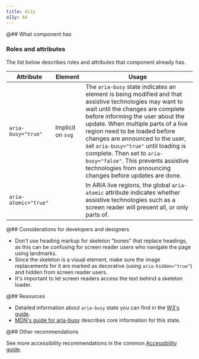 ```yaml
---
title: A11y
a11y: AA
---
```


@## What component has

### Roles and attributes

The list below describes roles and attributes that component already has.

| Attribute            | Element           | Usage                                                                                                                                                                                                                                                                                                                                                                                                                                                              |
| -------------------- | ----------------- | ------------------------------------------------------------------------------------------------------------------------------------------------------------------------------------------------------------------------------------------------------------------------------------------------------------------------------------------------------------------------------------------------------------------------------------------------------------------ |
| `aria-busy="true"`   | Implicit on `svg` | The `aria-busy` state indicates an element is being modified and that assistive technologies may want to wait until the changes are complete before informing the user about the update. When multiple parts of a live region need to be loaded before changes are announced to the user, set `aria-busy="true"` until loading is complete. Then set to `aria-busy="false"`. This prevents assistive technologies from announcing changes before updates are done. |
| `aria-atomic="true"` |                   | In ARIA live regions, the global `aria-atomic` attribute indicates whether assistive technologies such as a screen reader will present all, or only parts of.                                                                                                                                                                                                                                                                                                      |

@## Considerations for developers and designers

- Don't use heading markup for skeleton "bones" that replace headings, as this can be confusing for screen reader users who navigate the page using landmarks.
- Since the skeleton is a visual element, make sure the image replacements for it are marked as decorative (using `aria-hidden="true"`) and hidden from screen reader users.
- It's important to let screen readers access the text behind a skeleton loader.

@## Resources

- Detailed information about `aria-busy` state you can find in the [W3's guide](https://www.w3.org/TR/wai-aria-1.1/#aria-busy).
- [MDN's guide for aria-busy](https://developer.mozilla.org/en-US/docs/Web/Accessibility/ARIA/Attributes/aria-busy) describes core information for this state.

@## Other recommendations

See more accessibility recommendations in the common [Accessibility guide](/core-principles/a11y/).
